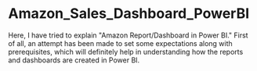 # Amazon_Sales_Dashboard_PowerBI
Here, I have tried to explain "Amazon Report/Dashboard in Power BI." First of all, an attempt has been made to set some expectations along with prerequisites, which will definitely help in understanding how the reports and dashboards are created in Power BI.
